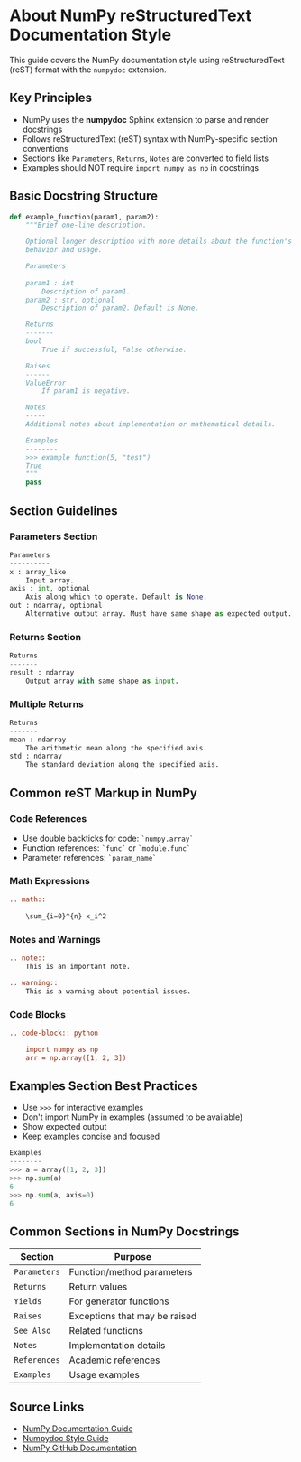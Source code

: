 # About NumPy reStructuredText Documentation Style

This guide covers the NumPy documentation style using reStructuredText (reST) format with the `numpydoc` extension.

## Key Principles

- NumPy uses the **numpydoc** Sphinx extension to parse and render docstrings
- Follows reStructuredText (reST) syntax with NumPy-specific section conventions
- Sections like `Parameters`, `Returns`, `Notes` are converted to field lists
- Examples should NOT require `import numpy as np` in docstrings

## Basic Docstring Structure

```python
def example_function(param1, param2):
    """Brief one-line description.

    Optional longer description with more details about the function's
    behavior and usage.

    Parameters
    ----------
    param1 : int
        Description of param1.
    param2 : str, optional
        Description of param2. Default is None.

    Returns
    -------
    bool
        True if successful, False otherwise.

    Raises
    ------
    ValueError
        If param1 is negative.

    Notes
    -----
    Additional notes about implementation or mathematical details.

    Examples
    --------
    >>> example_function(5, "test")
    True
    """
    pass
```

## Section Guidelines

### Parameters Section
```python
Parameters
----------
x : array_like
    Input array.
axis : int, optional
    Axis along which to operate. Default is None.
out : ndarray, optional
    Alternative output array. Must have same shape as expected output.
```

### Returns Section
```python
Returns
-------
result : ndarray
    Output array with same shape as input.
```

### Multiple Returns
```python
Returns
-------
mean : ndarray
    The arithmetic mean along the specified axis.
std : ndarray
    The standard deviation along the specified axis.
```

## Common reST Markup in NumPy

### Code References
- Use double backticks for code: `` `numpy.array` ``
- Function references: `` `func` `` or `` `module.func` ``
- Parameter references: `` `param_name` ``

### Math Expressions
```rst
.. math::
    
    \sum_{i=0}^{n} x_i^2
```

### Notes and Warnings
```rst
.. note::
    This is an important note.

.. warning::
    This is a warning about potential issues.
```

### Code Blocks
```rst
.. code-block:: python

    import numpy as np
    arr = np.array([1, 2, 3])
```

## Examples Section Best Practices

- Use `>>>` for interactive examples
- Don't import NumPy in examples (assumed to be available)
- Show expected output
- Keep examples concise and focused

```python
Examples
--------
>>> a = array([1, 2, 3])
>>> np.sum(a)
6
>>> np.sum(a, axis=0)
6
```

## Common Sections in NumPy Docstrings

| Section | Purpose |
|---------|---------|
| `Parameters` | Function/method parameters |
| `Returns` | Return values |
| `Yields` | For generator functions |
| `Raises` | Exceptions that may be raised |
| `See Also` | Related functions |
| `Notes` | Implementation details |
| `References` | Academic references |
| `Examples` | Usage examples |

## Source Links
- [NumPy Documentation Guide](https://numpy.org/doc/stable/dev/howto-docs.html)
- [Numpydoc Style Guide](https://numpydoc.readthedocs.io/en/latest/format.html)
- [NumPy GitHub Documentation](https://github.com/numpy/numpy/tree/main/doc)
